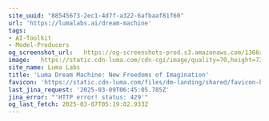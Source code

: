 ```yaml
---
site_uuid: "88545673-2ec1-4d7f-a322-6afbaaf81f60"
url: 'https://lumalabs.ai/dream-machine'
tags:
- AI-Toolkit
- Model-Producers
og_screenshot_url:   https://og-screenshots-prod.s3.amazonaws.com/1366x768/80/false/3ed9b634604691449d96979b8f5e5abf3af0c32d26265d2377d69f181a637159.jpeg
image:   https://static.cdn-luma.com/cdn-cgi/image/quality=70,height=720/files/dm-landing/OG/ogfallback.jpeg
site_name: Luma Labs
title: 'Luma Dream Machine: New Freedoms of Imagination'
favicon: 'https://static.cdn-luma.com/files/dm-landing/shared/favicon-black.ico'
last_jina_request: '2025-03-09T06:45:05.785Z'
jina_error: "'HTTP error! status: 429'"
og_last_fetch: 2025-03-07T05:19:02.933Z
---
```


